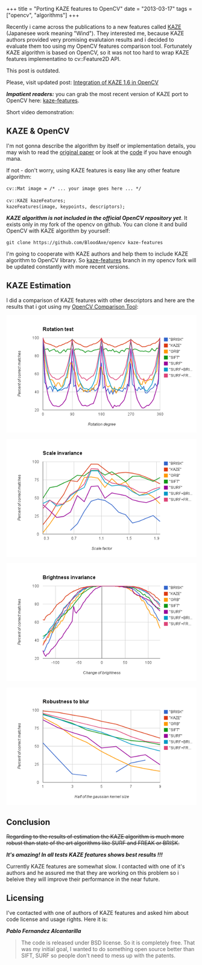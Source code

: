 +++
title = "Porting KAZE features to OpenCV"
date = "2013-03-17"
tags =  ["opencv", "algorithms"]
+++

Recently i came across the publications to a new features called [KAZE][1] (Japanesee work meaning "Wind"). They interested me, because KAZE authors provided very promising evalutaion results and i decided to evaluate them too using my OpenCV features comparison tool. Fortunately KAZE algorithm is based on OpenCV, so it was not too hard to wrap KAZE features implementatino to cv::Feature2D API.

<!--more-->

<div class="alert alert-danger">
    <p class="lead">This post is outdated.</p>
    <p>
        Please, visit updated post: 
        <a href="/articles/kaze-1.6-in-opencv/">Integration of KAZE 1.6 in OpenCV</a>
    </p>
</div>

**_Impatient readers:_** you can grab the most recent version of KAZE port to OpenCV here: [kaze-features][2].

Short video demonstration:

## KAZE & OpenCV

I'm not gonna describe the algorithm by itself or implementation details, you may wish to read the [original paper][3] or look at the [code][4] if you have enough mana.

If not - don't worry, using KAZE features is easy like any other feature algorithm:
    
    
    cv::Mat image = /* ... your image goes here ... */
    
    cv::KAZE kazeFeatures;
    kazeFeatures(image, keypoints, descriptors);
    
    

**_KAZE algorithm is not included in the official OpenCV repository yet_**. It exists only in my fork of the opencv on github. You can clone it and build OpenCV with KAZE algorithm by yourself:
    
    
    git clone https://github.com/BloodAxe/opencv kaze-features
    

I'm going to cooperate with KAZE authors and help them to include KAZE algorithm to OpenCV library. So [kaze-features][2] branch in my opencv fork will be updated constantly with more recent versions.

## KAZE Estimation

I did a comparison of KAZE features with other descriptors and here are the results that i got using my [OpenCV Comparison Tool][5]:

![Rotation invariance][6]

![Scale invariance][7]

![Brightness invariance][8]

![Blur invariance][9]

## Conclusion

<strike>Regarding to the results of estimation the KAZE algorithm is much more robust than state of the art algorithms like SURF and FREAK or BRISK.</strike>

**_It's amazing! In all tests KAZE features shows best results !!!_**

Currently KAZE features are somewhat slow. I contacted with one of it's authors and he assured me that they are working on this problem so i beleive they will improve their performance in the near future.

## Licensing

I've contacted with one of authors of KAZE features and asked him about code license and usage rights. Here it is:

**_Pablo Fernandez Alcantarilla_**

> The code is released under BSD license. So it is completely free. That was my initial goal, I wanted to do something open source better than SIFT, SURF so people don't need to mess up with the patents.

   [1]: http://www.robesafe.com/personal/pablo.alcantarilla/kaze.html
   [2]: https://github.com/BloodAxe/opencv/tree/kaze-features
   [3]: http://www.robesafe.com/personal/pablo.alcantarilla/papers/Alcantarilla12eccv.pdf
   [4]: http://www.robesafe.com/personal/pablo.alcantarilla/code/kaze_features_1_4.tar
   [5]: https://github.com/BloodAxe/OpenCV-Features-Comparison
   [6]: Rotation-Test.png
   [7]: Scale-Test.png
   [8]: Brightness-Test.png
   [9]: Blur-Test.png

